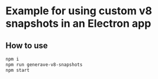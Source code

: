 # Example for using custom v8 snapshots in an Electron app

## How to use

```sh
npm i
npm run generave-v8-snapshots
npm start
```
